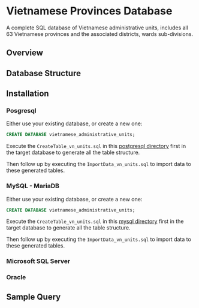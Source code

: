 # Vietnamese Provinces Database

A complete SQL database of Vietnamese administrative units, includes all 63 Vietnamese provinces and the associated districts, wards sub-divisions.

## Overview

## Database Structure

### 

## Installation

### Posgresql

Either use your existing database, or create a new one:

```sql
CREATE DATABASE vietnamese_administrative_units;
```

Execute the `CreateTable_vn_units.sql` in this [postgresql directory](postgresql) first in the target database to generate all the table structure.

Then follow up by executing the `ImportData_vn_units.sql` to import data to these generated tables.


### MySQL - MariaDB

Either use your existing database, or create a new one:

```sql
CREATE DATABASE vietnamese_administrative_units;
```

Execute the `CreateTable_vn_units.sql` in this [mysql directory](mysql) first in the target database to generate all the table structure.

Then follow up by executing the `ImportData_vn_units.sql` to import data to these generated tables.


### Microsoft SQL Server


### Oracle


## Sample Query
